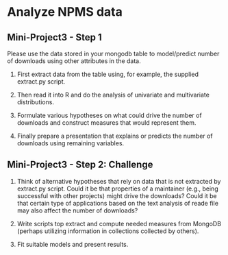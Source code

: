 Analyze NPMS data
=================



Mini-Project3 - Step 1
----------------------

Please use the data stored in your mongodb table to model/predict number of downloads using 
other attributes in the data.

1. First extract data from the table using, for example, the supplied extract.py script.

2. Then read it into R and do the analysis of univariate and multivariate distributions.

3. Formulate various hypotheses on what could drive the number of downloads and construct
   measures that would represent them.

4. Finally prepare a presentation that explains or predicts the number of downloads using remaining 
   variables.



Mini-Project3 - Step 2: Challenge
----------------------


1. Think of alternative hypotheses that rely on data that is not extracted by extract.py script.
Could it be that properties of a maintainer (e.g., being successful with other projects)
might drive the downloads? Could it be that certain type of applications based on the text 
analysis of reade file may also affect the number of downloads?

2. Write scripts top extract and compute needed measures from MongoDB (perhaps utilizing information
in collections collected by others).

3. Fit suitable models and present results.

